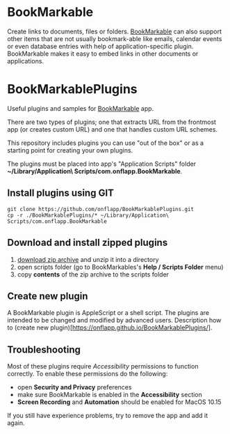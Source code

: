 # BookMarkable

Create links to documents, files or folders. [BookMarkable](https://onflapp.github.io/blog/pages/BookMarkable.html?utm_source=git) can also support other items that are not usually bookmark-able like emails, calendar events or even database entries with help of application-specific plugin. BookMarkable makes it easy to embed links in other documents or applications.

# BookMarkablePlugins

Useful plugins and samples for [BookMarkable](https://onflapp.github.io/blog/pages/BookMarkable.html?utm_source=git) app.

There are two types of plugins; one that extracts URL from the frontmost app (or creates custom URL) and one that handles custom URL schemes.

This repository includes plugins you can use "out of the box" or as a starting point for creating your own plugins.

The plugins must be placed into app's "Application Scripts" folder **~/Library/Application\ Scripts/com.onflapp.BookMarkable**.

## Install plugins using GIT
```
git clone https://github.com/onflapp/BookMarkablePlugins.git
cp -r ./BookMarkablePlugins/* ~/Library/Application\ Scripts/com.onflapp.BookMarkable
```

## Download and install zipped plugins

1. [download zip archive](https://github.com/onflapp/BookMarkablePlugins/archive/master.zip) and unzip it into a directory
2. open scripts folder (go to BookMarkables's **Help / Scripts Folder** menu)
3. copy __contents__ of the zip archive to the scripts folder

## Create new plugin

A BookMarkable plugin is AppleScript or a shell script. The plugins are intended to be changed and modified by advanced users.  Description how to (create new plugin)[https://onflapp.github.io/BookMarkablePlugins/].

## Troubleshooting

Most of these plugins require _Accessibility_ permissions to function correctly. To enable these permissions do the following:

- open **Security and Privacy** preferences
- make sure BookMarkable is enabled in the **Accessibility** section
- **Screen Recording** and **Automation** should be enabled for MacOS 10.15

If you still have experience problems, try to remove the app and add it again.
